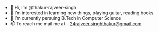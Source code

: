 - 👋 Hi, I’m @thakur-rajveer-singh
- 👀 I’m interested in learning new things, playing guitar, reading books.
- 🌱 I’m currently persuing B.Tech in Computer Science 
- 📫 To reach me mail me at - 24rajveer.singhthakur@gmail.com

<!---
thakur-rajveer-singh/thakur-rajveer-singh is a ✨ special ✨ repository because its `README.md` (this file) appears on your GitHub profile.
You can click the Preview link to take a look at your changes.
--->

